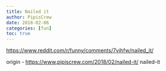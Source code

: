 ```yaml
---
title: Nailed it
author: PipisCrew
date: 2018-02-06
categories: [fun]
toc: true
---
```


https://www.reddit.com/r/funny/comments/7vihfw/nailed_it/

origin - https://www.pipiscrew.com/2018/02/nailed-it/ nailed-it